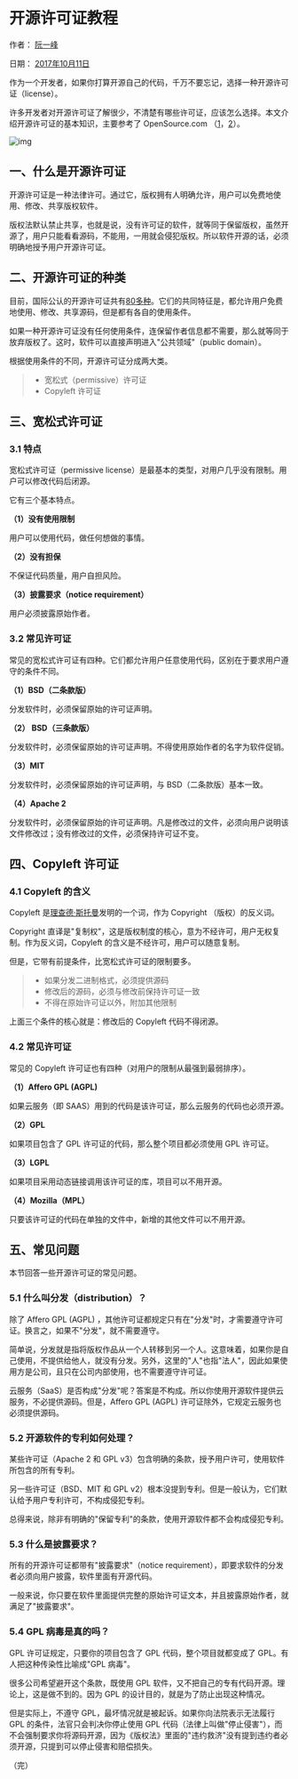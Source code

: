 # 开源许可证教程

作者： [阮一峰](https://www.ruanyifeng.com/)

日期： [2017年10月11日](https://www.ruanyifeng.com/blog/2017/10/)

作为一个开发者，如果你打算开源自己的代码，千万不要忘记，选择一种开源许可证（license）。

许多开发者对开源许可证了解很少，不清楚有哪些许可证，应该怎么选择。本文介绍开源许可证的基本知识，主要参考了 OpenSource.com （[1](https://opensource.com/article/17/9/9-open-source-software-rules-startups)，[2](https://opensource.com/article/17/9/open-source-licensing)）。

![img](https://www.ruanyifeng.com/blogimg/asset/2017/bg2017101101.jpg)

## 一、什么是开源许可证

开源许可证是一种法律许可。通过它，版权拥有人明确允许，用户可以免费地使用、修改、共享版权软件。

版权法默认禁止共享，也就是说，没有许可证的软件，就等同于保留版权，虽然开源了，用户只能看看源码，不能用，一用就会侵犯版权。所以软件开源的话，必须明确地授予用户开源许可证。

## 二、开源许可证的种类

目前，国际公认的开源许可证共有[80多种](https://opensource.org/licenses/alphabetical)。它们的共同特征是，都允许用户免费地使用、修改、共享源码，但是都有各自的使用条件。

如果一种开源许可证没有任何使用条件，连保留作者信息都不需要，那么就等同于放弃版权了。这时，软件可以直接声明进入"公共领域"（public domain）。

根据使用条件的不同，开源许可证分成两大类。

> - 宽松式（permissive）许可证
> - Copyleft 许可证

## 三、宽松式许可证

### 3.1 特点

宽松式许可证（permissive license）是最基本的类型，对用户几乎没有限制。用户可以修改代码后闭源。

它有三个基本特点。

**（1）没有使用限制**

用户可以使用代码，做任何想做的事情。

**（2）没有担保**

不保证代码质量，用户自担风险。

**（3）披露要求（notice requirement）**

用户必须披露原始作者。

### 3.2 常见许可证

常见的宽松式许可证有四种。它们都允许用户任意使用代码，区别在于要求用户遵守的条件不同。

**（1）BSD（二条款版）**

分发软件时，必须保留原始的许可证声明。

**（2） BSD（三条款版）**

分发软件时，必须保留原始的许可证声明。不得使用原始作者的名字为软件促销。

**（3）MIT**

分发软件时，必须保留原始的许可证声明，与 BSD（二条款版）基本一致。

**（4）Apache 2**

分发软件时，必须保留原始的许可证声明。凡是修改过的文件，必须向用户说明该文件修改过；没有修改过的文件，必须保持许可证不变。

## 四、Copyleft 许可证

### 4.1 Copyleft 的含义

Copyleft 是[理查德·斯托曼](https://www.ruanyifeng.com/blog/2005/03/post_112.html)发明的一个词，作为 Copyright （版权）的反义词。

Copyright 直译是"复制权"，这是版权制度的核心，意为不经许可，用户无权复制。作为反义词，Copyleft 的含义是不经许可，用户可以随意复制。

但是，它带有前提条件，比宽松式许可证的限制要多。

> - 如果分发二进制格式，必须提供源码
> - 修改后的源码，必须与修改前保持许可证一致
> - 不得在原始许可证以外，附加其他限制

上面三个条件的核心就是：修改后的 Copyleft 代码不得闭源。

### 4.2 常见许可证

常见的 Copyleft 许可证也有四种（对用户的限制从最强到最弱排序）。

**（1）Affero GPL (AGPL)**

如果云服务（即 SAAS）用到的代码是该许可证，那么云服务的代码也必须开源。

**（2）GPL**

如果项目包含了 GPL 许可证的代码，那么整个项目都必须使用 GPL 许可证。

**（3）LGPL**

如果项目采用动态链接调用该许可证的库，项目可以不用开源。

**（4）Mozilla（MPL）**

只要该许可证的代码在单独的文件中，新增的其他文件可以不用开源。

## 五、常见问题

本节回答一些开源许可证的常见问题。

### 5.1 什么叫分发（distribution）？

除了 Affero GPL (AGPL) ，其他许可证都规定只有在"分发"时，才需要遵守许可证。换言之，如果不"分发"，就不需要遵守。

简单说，分发就是指将版权作品从一个人转移到另一个人。这意味着，如果你是自己使用，不提供给他人，就没有分发。另外，这里的"人"也指"法人"，因此如果使用方是公司，且只在公司内部使用，也不需要遵守许可证。

云服务（SaaS）是否构成"分发"呢？答案是不构成。所以你使用开源软件提供云服务，不必提供源码。但是，Affero GPL (AGPL) 许可证除外，它规定云服务也必须提供源码。

### 5.2 开源软件的专利如何处理？

某些许可证（Apache 2 和 GPL v3）包含明确的条款，授予用户许可，使用软件所包含的所有专利。

另一些许可证（BSD、MIT 和 GPL v2）根本没提到专利。但是一般认为，它们默认给予用户专利许可，不构成侵犯专利。

总得来说，除非有明确的"保留专利"的条款，使用开源软件都不会构成侵犯专利。

### 5.3 什么是披露要求？

所有的开源许可证都带有"披露要求"（notice requirement），即要求软件的分发者必须向用户披露，软件里面有开源代码。

一般来说，你只要在软件里面提供完整的原始许可证文本，并且披露原始作者，就满足了"披露要求"。

### 5.4 GPL 病毒是真的吗？

GPL 许可证规定，只要你的项目包含了 GPL 代码，整个项目就都变成了 GPL。有人把这种传染性比喻成"GPL 病毒"。

很多公司希望避开这个条款，既使用 GPL 软件，又不把自己的专有代码开源。理论上，这是做不到的。因为 GPL 的设计目的，就是为了防止出现这种情况。

但是实际上，不遵守 GPL，最坏情况就是被起诉。如果你向法院表示无法履行 GPL 的条件，法官只会判决你停止使用 GPL 代码（法律上叫做"停止侵害"），而不会强制要求你将源码开源，因为《版权法》里面的"违约救济"没有提到违约者必须开源，只提到可以停止侵害和赔偿损失。

（完）